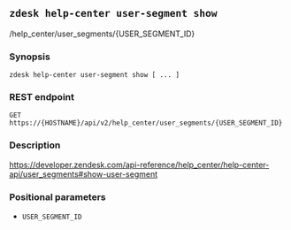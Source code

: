 ## `zdesk help-center user-segment show`

/help_center/user_segments/{USER_SEGMENT_ID}

### Synopsis

    zdesk help-center user-segment show [ ... ]

### REST endpoint

    GET https://{HOSTNAME}/api/v2/help_center/user_segments/{USER_SEGMENT_ID}

### Description

https://developer.zendesk.com/api-reference/help_center/help-center-api/user_segments#show-user-segment

### Positional parameters

* `USER_SEGMENT_ID`

